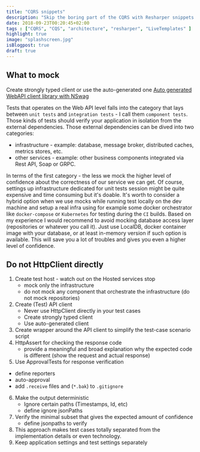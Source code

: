 ```yaml
---
title: "CQRS snippets"
description: "Skip the boring part of the CQRS with Resharper snippets."
date: 2018-09-23T00:20:45+02:00
tags : ["CQRS", "CQS", "architecture", "resharper", "LiveTemplates" ]
highlight: true
image: "splashscreen.jpg"
isBlogpost: true
draft: true
---
```



## What to mock

Create strongly typed client or use the auto-generated one [Auto generated WebAPI client library with NSwag](/post/auto-generated-web-api-client/)

Tests that operates on the Web API level falls into the category that lays between `unit tests` and `integration tests` - I call them `component tests`. Those kinds of tests should verify your application in isolation from the external dependencies. Those external dependencies can be dived into two categories: 
- infrastructure - example: database, message broker, distributed caches, metrics stores, etc.
- other services - example: other business components integrated via Rest API, Soap or GRPC.

In terms of the first category - the less we mock the higher level of confidence about the correctness of our service we can get. Of course, settings up infrastructure dedicated for unit tests session might be quite expensive and time consuming but it's doable. It's worth to consider a hybrid option when we use mocks while running test locally on the dev machine and setup a real infra using for example some docker orchestrator like `docker-compose` or `Kubernetes` for testing during the `CI` builds. Based on my experience I would recommend to avoid mocking database access layer (repositories or whatever you call it). Just use LocalDB, docker container image with your database, or at least in-memory version if such option is available. This will save you a lot of troubles and gives you even a higher level of confidence.


## Do not HttpClient directly

1. Create test host - watch out on the Hosted services stop
    - mock only the infrastructure
    - do not mock any component that orchestrate the infrastructure (do not mock repositories)
2. Create (Test) API client
    - Never use HttpClient directly in your test cases
    - Create strongly typed client
    - Use auto-generated client
3. Create wrapper around the API client to simplify the test-case scenario script
4. HttpAssert for checking the response code 
    - provide a meaningful and broad explanation why the expected code is different (show the request and actual response)
5. Use ApprovalTests for response verification
  -  define reporters
  - auto-approval
  - add `.receive` files and (`*.bak`) to `.gitignore`
6. Make the output deterministic
    - Ignore certain paths (Timestamps, Id, etc)
    - define ignore jsonPaths
7. Verify the minimal subset that gives the expected amount of confidence
   - define jsonpaths to verify
9. This approach makes test cases totally separated from the implementation details or even technology.
10. Keep application settings and test settings separately